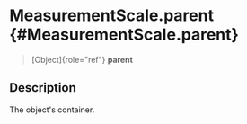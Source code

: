 MeasurementScale.parent {#MeasurementScale.parent}
=======================

> [Object]{role="ref"} **parent**

Description
-----------

The object\'s container.

